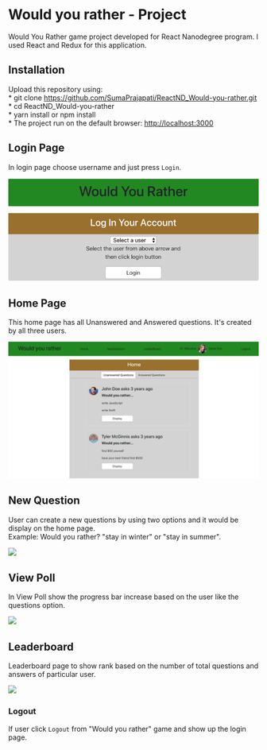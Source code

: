
# Would you rather - Project

Would You Rather game project developed for React Nanodegree program. I used React and Redux for this application.


## Installation

Upload this repository using:<br />
    * git clone https://github.com/SumaPrajapati/ReactND_Would-you-rather.git <br />
    * cd ReactND_Would-you-rather <br />
    * yarn install or npm install <br />
    * The project run on the default browser: [http://localhost:3000](http://localhost:3000)


## Login Page

In login page choose username and just press `Login`.

![ ](screenshot/login_page.png)

## Home Page

This home page has all Unanswered and Answered questions. It's created by all three users.

![ ](screenshot/home.png)

## New Question

User can create a new questions by using two options and it would be display on the home page.<br /> 
Example: Would you rather? "stay in winter" or  "stay in summer". 
 
 ![ ](file:///Users/sumanlataprajapati/Desktop/GitHubSubmit/would_You_rather/Capture_images/new_question.png)

## View Poll

In View Poll show the progress bar increase based on the user like the questions option. 

![ ](file:///Users/sumanlataprajapati/Desktop/GitHubSubmit/would_You_rather/Capture_images/view_poll.png)

## Leaderboard

Leaderboard page to show rank based on the number of total questions and answers of particular user.

![ ](file:///Users/sumanlataprajapati/Desktop/GitHubSubmit/would_You_rather/Capture_images/leaderboard.png)

### Logout

If user click `Logout` from "Would you rather" game and show up the login page.

